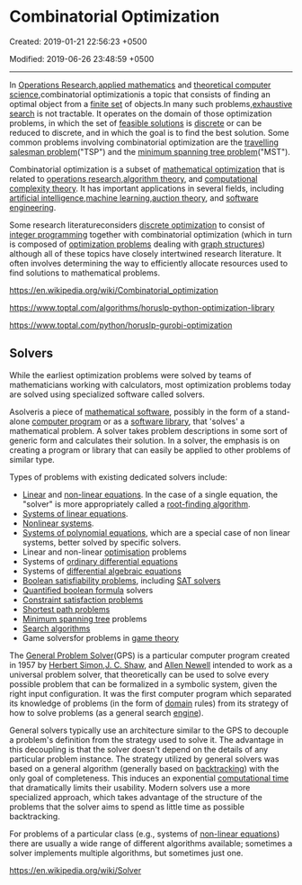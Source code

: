 # Combinatorial Optimization

Created: 2019-01-21 22:56:23 +0500

Modified: 2019-06-26 23:48:59 +0500

---

In [Operations Research](https://en.wikipedia.org/wiki/Operations_Research),[applied mathematics](https://en.wikipedia.org/wiki/Applied_mathematics) and [theoretical computer science](https://en.wikipedia.org/wiki/Theoretical_computer_science),combinatorial optimizationis a topic that consists of finding an optimal object from a [finite set](https://en.wikipedia.org/wiki/Finite_set) of objects.In many such problems,[exhaustive search](https://en.wikipedia.org/wiki/Exhaustive_search) is not tractable. It operates on the domain of those optimization problems, in which the set of [feasible solutions](https://en.wikipedia.org/wiki/Candidate_solution) is [discrete](https://en.wikipedia.org/wiki/Discrete_set) or can be reduced to discrete, and in which the goal is to find the best solution. Some common problems involving combinatorial optimization are the [travelling salesman problem](https://en.wikipedia.org/wiki/Travelling_salesman_problem)("TSP") and the [minimum spanning tree problem](https://en.wikipedia.org/wiki/Minimum_spanning_tree)("MST").

Combinatorial optimization is a subset of [mathematical optimization](https://en.wikipedia.org/wiki/Mathematical_optimization) that is related to [operations research](https://en.wikipedia.org/wiki/Operations_research),[algorithm theory](https://en.wikipedia.org/wiki/Algorithm), and [computational complexity theory](https://en.wikipedia.org/wiki/Computational_complexity_theory). It has important applications in several fields, including [artificial intelligence](https://en.wikipedia.org/wiki/Artificial_intelligence),[machine learning](https://en.wikipedia.org/wiki/Machine_learning),[auction theory](https://en.wikipedia.org/wiki/Auction_theory), and [software engineering](https://en.wikipedia.org/wiki/Software_engineering).

Some research literatureconsiders [discrete optimization](https://en.wikipedia.org/wiki/Discrete_optimization) to consist of [integer programming](https://en.wikipedia.org/wiki/Integer_programming) together with combinatorial optimization (which in turn is composed of [optimization problems](https://en.wikipedia.org/wiki/Optimization_problem) dealing with [graph structures](https://en.wikipedia.org/wiki/Graph_(discrete_mathematics))) although all of these topics have closely intertwined research literature. It often involves determining the way to efficiently allocate resources used to find solutions to mathematical problems.

<https://en.wikipedia.org/wiki/Combinatorial_optimization>

<https://www.toptal.com/algorithms/horuslp-python-optimization-library>

<https://www.toptal.com/python/horuslp-gurobi-optimization>

## Solvers

While the earliest optimization problems were solved by teams of mathematicians working with calculators, most optimization problems today are solved using specialized software called solvers.

Asolveris a piece of [mathematical software](https://en.wikipedia.org/wiki/Mathematical_software), possibly in the form of a stand-alone [computer program](https://en.wikipedia.org/wiki/Computer_program) or as a [software library](https://en.wikipedia.org/wiki/Library_(computing)), that 'solves' a mathematical problem. A solver takes problem descriptions in some sort of generic form and calculates their solution. In a solver, the emphasis is on creating a program or library that can easily be applied to other problems of similar type.

Types of problems with existing dedicated solvers include:

- [Linear](https://en.wikipedia.org/wiki/Linear_equation) and [non-linear equations](https://en.wikipedia.org/wiki/Non-linear_equation). In the case of a single equation, the "solver" is more appropriately called a [root-finding algorithm](https://en.wikipedia.org/wiki/Root-finding_algorithm).
- [Systems of linear equations](https://en.wikipedia.org/wiki/System_of_linear_equations).
- [Nonlinear systems](https://en.wikipedia.org/wiki/Nonlinear_system).
- [Systems of polynomial equations](https://en.wikipedia.org/wiki/Systems_of_polynomial_equations), which are a special case of non linear systems, better solved by specific solvers.
- Linear and non-linear [optimisation](https://en.wikipedia.org/wiki/Optimization_(mathematics)) problems
- Systems of [ordinary differential equations](https://en.wikipedia.org/wiki/Ordinary_differential_equation)
- Systems of [differential algebraic equations](https://en.wikipedia.org/wiki/Differential_algebraic_equation)
- [Boolean satisfiability problems](https://en.wikipedia.org/wiki/Boolean_satisfiability_problem), including [SAT solvers](https://en.wikipedia.org/wiki/SAT_solver)
- [Quantified boolean formula](https://en.wikipedia.org/wiki/Quantified_boolean_formula) solvers
- [Constraint satisfaction problems](https://en.wikipedia.org/wiki/Constraint_satisfaction_problem)
- [Shortest path problems](https://en.wikipedia.org/wiki/Shortest_path_problem)
- [Minimum spanning tree](https://en.wikipedia.org/wiki/Minimum_spanning_tree) problems
- [Search algorithms](https://en.wikipedia.org/wiki/Search_algorithm)
- Game solversfor problems in [game theory](https://en.wikipedia.org/wiki/Game_theory)

The [General Problem Solver](https://en.wikipedia.org/wiki/General_Problem_Solver)(GPS) is a particular computer program created in 1957 by [Herbert Simon](https://en.wikipedia.org/wiki/Herbert_A._Simon),[J. C. Shaw](https://en.wikipedia.org/wiki/Cliff_Shaw), and [Allen Newell](https://en.wikipedia.org/wiki/Allen_Newell) intended to work as a universal problem solver, that theoretically can be used to solve every possible problem that can be formalized in a symbolic system, given the right input configuration. It was the first computer program which separated its knowledge of problems (in the form of [domain](https://en.wikipedia.org/wiki/Problem_domain) rules) from its strategy of how to solve problems (as a general search [engine](https://en.wikipedia.org/wiki/Software_engine)).

General solvers typically use an architecture similar to the GPS to decouple a problem's definition from the strategy used to solve it. The advantage in this decoupling is that the solver doesn't depend on the details of any particular problem instance. The strategy utilized by general solvers was based on a general algorithm (generally based on [backtracking](https://en.wikipedia.org/wiki/Backtracking)) with the only goal of completeness. This induces an exponential [computational time](https://en.wikipedia.org/wiki/Computational_time) that dramatically limits their usability. Modern solvers use a more specialized approach, which takes advantage of the structure of the problems that the solver aims to spend as little time as possible backtracking.

For problems of a particular class (e.g., systems of [non-linear equations](https://en.wikipedia.org/wiki/Non-linear_equation)) there are usually a wide range of different algorithms available; sometimes a solver implements multiple algorithms, but sometimes just one.

<https://en.wikipedia.org/wiki/Solver>
